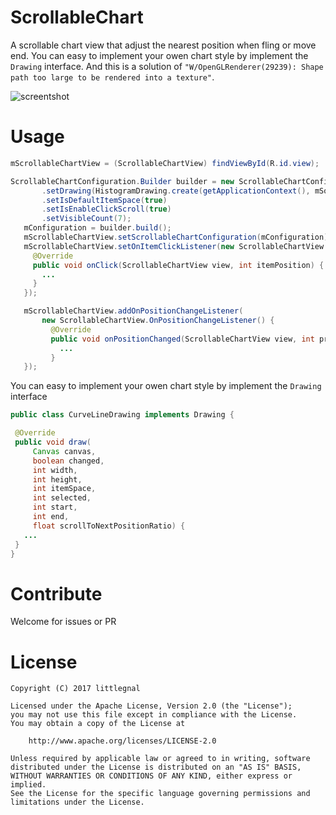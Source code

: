 # ScrollableChart
 A scrollable chart view that adjust the nearest position when fling or move end.
 You can easy to implement your owen chart style by implement the `Drawing` interface.
 And this is a solution of `"W/OpenGLRenderer(29239): Shape path too large to be rendered into a texture"`.

 ![screentshot](./screenshot/screenshot.gif)
 # Usage
 ```java
 mScrollableChartView = (ScrollableChartView) findViewById(R.id.view);

ScrollableChartConfiguration.Builder builder = new ScrollableChartConfiguration.Builder()
        .setDrawing(HistogramDrawing.create(getApplicationContext(), mSource))
        .setIsDefaultItemSpace(true)
        .setIsEnableClickScroll(true)
        .setVisibleCount(7);
    mConfiguration = builder.build();
    mScrollableChartView.setScrollableChartConfiguration(mConfiguration);
    mScrollableChartView.setOnItemClickListener(new ScrollableChartView.OnItemClickListener() {
      @Override
      public void onClick(ScrollableChartView view, int itemPosition) {
        ...
      }
    });

    mScrollableChartView.addOnPositionChangeListener(
        new ScrollableChartView.OnPositionChangeListener() {
          @Override
          public void onPositionChanged(ScrollableChartView view, int prePosition, int curPosition) {
            ...
          }
    });
 ```
 You can easy to implement your owen chart style by implement the `Drawing` interface
 ```java
 public class CurveLineDrawing implements Drawing {

  @Override
  public void draw(
      Canvas canvas,
      boolean changed,
      int width,
      int height,
      int itemSpace,
      int selected,
      int start,
      int end,
      float scrollToNextPositionRatio) {
    ...
  }
}

 ```
# Contribute
Welcome for issues or PR
# License

    Copyright (C) 2017 littlegnal

    Licensed under the Apache License, Version 2.0 (the "License");
    you may not use this file except in compliance with the License.
    You may obtain a copy of the License at

        http://www.apache.org/licenses/LICENSE-2.0

    Unless required by applicable law or agreed to in writing, software
    distributed under the License is distributed on an "AS IS" BASIS,
    WITHOUT WARRANTIES OR CONDITIONS OF ANY KIND, either express or implied.
    See the License for the specific language governing permissions and
    limitations under the License.
